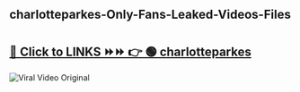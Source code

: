 
 ## charlotteparkes-Only-Fans-Leaked-Videos-Files

# <h2><a href="https://mediaupload.pro?charlotteparkes">🔗 Click to LINKS ⏩⏩ 👉 🟢 charlotteparkes </a></h2>

<a href="https://mediaupload.pro?charlotteparkes" rel="nofollow" data-target="animated-image.originalLink"><img src="https://i.ibb.co.com/xMMVF88/686577567.gif" alt="Viral Video Original" style="max-width: 100%; display: inline-block;" data-target="animated-image.originalImage"></a>